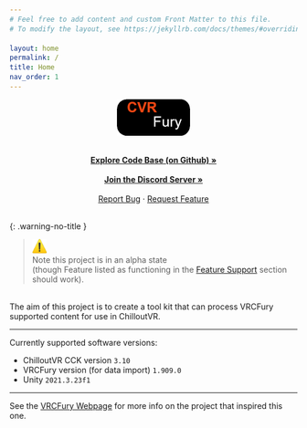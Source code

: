```yaml
---
# Feel free to add content and custom Front Matter to this file.
# To modify the layout, see https://jekyllrb.com/docs/themes/#overriding-theme-defaults

layout: home
permalink: /
title: Home
nav_order: 1
---
```


<div align="center">
  <img src="assets/images/logos/CVRFuryLogo.png" alt="Logo" width="128" height="64">
</div>

<p align="center">
  <br />
  <a href="https://repo.cvrfury.uk"><strong>Explore Code Base (on Github) »</strong></a>
  <br />
  <br />
  <a href="https://dc.cvrfury.uk"><strong>Join the Discord Server »</strong></a>
  <br />
  <br />
  <a href="https://github.com/NovaVoidHowl/CVRFury/issues">Report Bug</a>
  ·
  <a href="https://github.com/NovaVoidHowl/CVRFury/issues">Request Feature</a>
  <br />
  <br />
</p>

{: .warning-no-title }

> <img src="assets/images/icons/warning.512x512.png" alt="warning" width="25" height="25"> \
> Note this project is in an alpha state\
> (though Feature listed as functioning in the [Feature Support](/feature-support) section should work).

<br />
The aim of this project is to create a tool kit that can process VRCFury supported content for use in ChilloutVR.

______________________________________________________________________

Currently supported software versions:

- ChilloutVR CCK version `3.10`
- VRCFury version (for data import) `1.909.0`
- Unity `2021.3.23f1`

______________________________________________________________________

See the [VRCFury Webpage](https://vrcfury.com/) for more info on the project that inspired this one.
